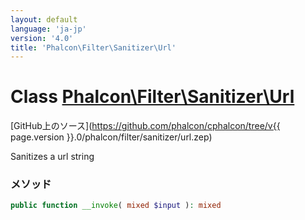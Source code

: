 ```yaml
---
layout: default
language: 'ja-jp'
version: '4.0'
title: 'Phalcon\Filter\Sanitizer\Url'
---
```


# Class [Phalcon\Filter\Sanitizer\Url](Phalcon_Filter_Sanitizer_Url)

[GitHub上のソース](https://github.com/phalcon/cphalcon/tree/v{{ page.version }}.0/phalcon/filter/sanitizer/url.zep)

Sanitizes a url string

### メソッド

```php
public function __invoke( mixed $input ): mixed
```